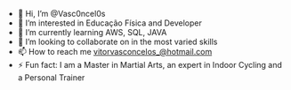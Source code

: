 - 👋 Hi, I’m @Vasc0ncel0s
- 👀 I’m interested in Educação Física and Developer
- 🌱 I’m currently learning AWS, SQL, JAVA
- 💞️ I’m looking to collaborate on in the most varied skills
- 📫 How to reach me vitorvasconcelos_@hotmail.com
- ⚡ Fun fact: I am a Master in Martial Arts, an expert in Indoor Cycling and a Personal Trainer

<!---
Vasc0ncel0s/Vasc0ncel0s is a ✨ special ✨ repository because its `README.md` (this file) appears on your GitHub profile.
You can click the Preview link to take a look at your changes.
--->
